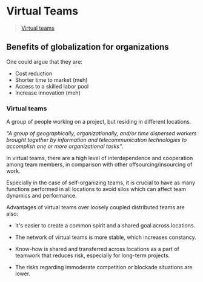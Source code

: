 # Virtual Teams

> [Virtual teams](https://learnit.itu.dk/pluginfile.php/166159/course/section/88128/2014%20-%20Smite.pdf)

## Benefits of globalization for organizations

One could argue that they are:

- Cost reduction
- Shorter time to market (meh)
- Access to a skilled labor pool
- Increase innovation (meh)

### Virtual teams

A group of people working on a project, but residing in different locations.

*"A group of geographically, organizationally, and/or time dispersed workers brought together by information and telecommunication technologies to accomplish one or more organizational tasks"*.

In virtual teams, there are a high level of interdependence and cooperation among team members, in comparison with other offsourcing/insourcing of work.

Especially in the case of self-organizing teams, it is crucial to have as many functions performed in all locations to avoid silos which can affect team dynamics and performance.

Advantages of virtual teams over loosely coupled distributed teams are also:

- It's easier to create a common spirit and a shared goal across locations.

- The network of virtual teams is more stable, which increases constancy.

- Know-how is shared and transferred across locations as a part of teamwork that reduces risk, especially for long-term projects.

- The risks regarding immoderate competition or blockade situations are lower.